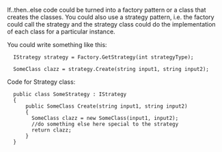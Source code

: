 If..then..else code could be turned into a factory pattern or a class that creates the classes. You could also use a strategy pattern, i.e. the factory could call the strategy and the strategy class could do the implementation of each class for a particular instance.

You could write something like this:
```
  IStrategy strategy = Factory.GetStrategy(int strategyType);

  SomeClass clazz = strategy.Create(string input1, string input2);
````
Code for Strategy class:

```
  public class SomeStrategy : IStrategy
  {
      public SomeClass Create(string input1, string input2)
      {
        SomeClass clazz = new SomeClass(input1, input2);
        //do something else here special to the strategy
        return clazz;
      }
  }
```
